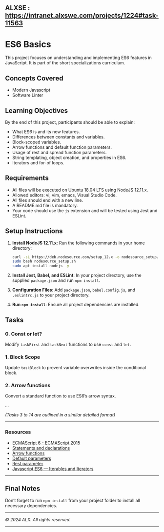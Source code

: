 ALXSE : https://intranet.alxswe.com/projects/1224#task-11563
---

# ES6 Basics

This project focuses on understanding and implementing ES6 features in JavaScript. It is part of the short specializations curriculum.

## Concepts Covered

- Modern Javascript
- Software Linter

## Learning Objectives

By the end of this project, participants should be able to explain:

- What ES6 is and its new features.
- Differences between constants and variables.
- Block-scoped variables.
- Arrow functions and default function parameters.
- Usage of rest and spread function parameters.
- String templating, object creation, and properties in ES6.
- Iterators and for-of loops.

## Requirements

- All files will be executed on Ubuntu 18.04 LTS using NodeJS 12.11.x.
- Allowed editors: vi, vim, emacs, Visual Studio Code.
- All files should end with a new line.
- A README.md file is mandatory.
- Your code should use the `js` extension and will be tested using Jest and ESLint.

## Setup Instructions

1. **Install NodeJS 12.11.x**: Run the following commands in your home directory:

   ```sh
   curl -sL https://deb.nodesource.com/setup_12.x -o nodesource_setup.sh
   sudo bash nodesource_setup.sh
   sudo apt install nodejs -y
   ```

2. **Install Jest, Babel, and ESLint**: In your project directory, use the supplied `package.json` and run `npm install`.

3. **Configuration Files**: Add `package.json`, `babel.config.js`, and `.eslintrc.js` to your project directory.

4. **Run `npm install`**: Ensure all project dependencies are installed.

## Tasks

### 0. Const or let?
Modify `taskFirst` and `taskNext` functions to use `const` and `let`.

### 1. Block Scope
Update `taskBlock` to prevent variable overwrites inside the conditional block.

### 2. Arrow functions
Convert a standard function to use ES6’s arrow syntax.

...

_(Tasks 3 to 14 are outlined in a similar detailed format)_

---

### Resources

- [ECMAScript 6 - ECMAScript 2015](#)
- [Statements and declarations](#)
- [Arrow functions](#)
- [Default parameters](#)
- [Rest parameter](#)
- [Javascript ES6 — Iterables and Iterators](#)

---

## Final Notes

Don’t forget to run `npm install` from your project folder to install all necessary dependencies.

---

_© 2024 ALX. All rights reserved._

---
